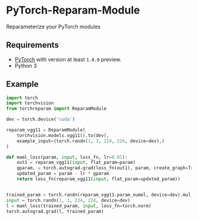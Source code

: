 # PyTorch-Reparam-Module
Reparameterize your PyTorch modules

## Requirements

+ [PyTorch](https://pytorch.org) with version at least `1.0.0` preview.
+ Python 3

## Example

```py
import torch
import torchvision
from torchreparam import ReparamModule

dev = torch.device('cuda')

reparam_vgg11 = ReparamModule(
    torchvision.models.vgg11().to(dev),
    example_input=(torch.randn(1, 3, 224, 224, device=dev),)
)

def maml_loss(param, input, loss_fn, lr=0.01):
    out1 = reparam_vgg11(input, flat_param=param)
    gparam, = torch.autograd.grad(loss_fn(out1), param, create_graph=True)
    updated_param = param - lr * gparam
    return loss_fn(reparam_vgg11(input, flat_param=updated_param))


trained_param = torch.randn(reparam_vgg11.param_numel, device=dev).mul_(0.001).requires_grad_()
input = torch.randn(1, 3, 224, 224, device=dev)
l = maml_loss(trained_param, input, loss_fn=torch.norm)
torch.autograd.grad(l, trained_param)
```
